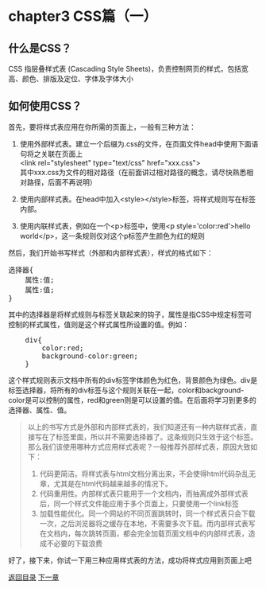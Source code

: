 <h1>chapter3 CSS篇（一）</h1>
<h2>什么是CSS？</h2>
<p>CSS 指层叠样式表 (Cascading Style Sheets)，负责控制网页的样式，包括宽高、颜色、排版及定位、字体及字体大小</p>
<h2>如何使用CSS？</h2>
<p>首先，要将样式表应用在你所需的页面上，一般有三种方法：
<ol>
	<li>
		<p>使用外部样式表。建立一个后缀为.css的文件，在页面文件head中使用下面语句将之关联在页面上<br/>
	&lt;link rel="stylesheet" type="text/css" href="xxx.css"><br/>
	其中xxx.css为文件的相对路径（在前面讲过相对路径的概念，请尽快熟悉相对路径，后面不再说明）
		</p>
	</li>
	<li>
		<p>使用内部样式表。在head中加入&lt;style>&lt;/style>标签，将样式规则写在标签内部。</p>
	</li>
	<li>
		<p>使用内联样式表，例如在一个&lt;p>标签中，使用&lt;p style='color:red'>hello world&lt;/p>，这一条规则仅对这个p标签产生颜色为红的规则</p>
	</li>
</ol>
</p>
<p>然后，我们开始书写样式（外部和内部样式表），样式的格式如下：<br/>
<pre>选择器{
	属性:值;
	属性:值;
}</pre>
其中的选择器是将样式规则与标签关联起来的钩子，属性是指CSS中规定标签可控制的样式属性，值则是这个样式属性所设置的值。例如：<br/>
<pre>
	div{
		color:red;
		background-color:green;
	}
</pre>
这个样式规则表示文档中所有的div标签字体颜色为红色，背景颜色为绿色。div是标签选择器，将所有的div标签与这个规则关联在一起，color和background-color是可以控制的属性，red和green则是可以设置的值。在后面将学习到更多的选择器、属性、值。<br/>
<blockquote>  以上的书写方式是外部和内部样式表的，我们知道还有一种内联样式表，直接写在了标签里面，所以并不需要选择器了。这条规则只生效于这个标签。那么我们该使用哪种方式应用样式表呢？一般推荐外部样式表，原因大致如下：
<ol>
	<li>代码更简洁。将样式表与html文档分离出来，不会使得html代码杂乱无章，尤其是在html代码越来越多的情况下。</li>
	<li>代码重用性。内部样式表只能用于一个文档内，而抽离成外部样式表后，同一个样式文件能应用于多个页面上，只要使用一个link标签</li>
	<li>加载性能优化。同一个网站的不同页面跳转时，同一个样式表只会下载一次，之后浏览器将之缓存在本地，不需要多次下载。而内部样式表写在文档内，每次跳转页面，都会完全加载页面文档中的内部样式表，造成不必要的下载浪费</li>
</ol>
</blockquote>
</p>
<p>好了，接下来，你试一下用三种应用样式表的方法，成功将样式应用到页面上吧</p>
<a href="./README.md">返回目录</a>
<a href="./chapter4.md">下一章</a>
